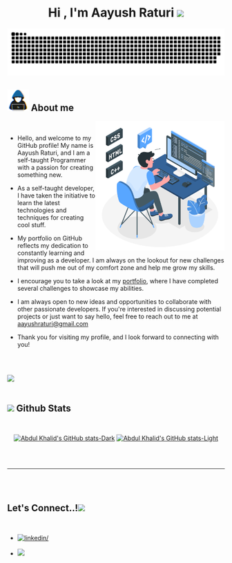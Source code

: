 <h1 align="center">Hi , I'm Aayush Raturi <img src="https://media.giphy.com/media/hvRJCLFzcasrR4ia7z/giphy.gif" width="35"></h1>

<!--- snake -->
<div align="center">
  <img  src="./resources/img/grid-snake.svg"
       alt="snake" /></a>
</div>



## <picture><img src = "./resources/img/about_me.gif" width = 50px></picture> **About me**

<picture>
  <source media="(max-width: 767px)" srcset="">
  <img align="right" alt="" src="./resources/img/programming.svg" width=300px>
</picture>

<br>


- Hello, and welcome to my GitHub profile! My name is Aayush Raturi, and I am a self-taught Programmer with a passion for creating something new. 


- As a self-taught developer, I have taken the initiative to learn the latest technologies and techniques for creating cool stuff.

- My portfolio on GitHub reflects my dedication to constantly learning and improving as a developer. I am always on the lookout for new challenges that will push me out of my comfort zone and help me grow my skills.

- I encourage you to take a look at my <a href="">portfolio</a>, where I have completed several challenges to showcase my abilities.

- I am always open to new ideas and opportunities to collaborate with other passionate developers. If you're interested in discussing potential projects or just want to say hello, feel free to reach out to me at <a href="mailto:aayushraturi@gmail.com">aayushraturi@gmail.com</a>

- Thank you for visiting my profile, and I look forward to connecting with you!

<br><br>

<img src="https://user-images.githubusercontent.com/73097560/115834477-dbab4500-a447-11eb-908a-139a6edaec5c.gif"><br><br>


## <img src="https://media.giphy.com/media/iY8CRBdQXODJSCERIr/giphy.gif" width="35"><b> Github Stats </b>
<br>

<div align="center">

[![Abdul Khalid's GitHub stats-Dark](https://github-readme-stats.vercel.app/api?username=Alphaviper7769&show_icons=true&theme=dark#gh-dark-mode-only)](https://github.com/anuraghazra/github-readme-stats#gh-dark-mode-only)
[![Abdul Khalid's GitHub stats-Light](https://github-readme-stats.vercel.app/api?username=Alphaviper7769&show_icons=true&theme=default#gh-light-mode-only)](https://github.com/anuraghazra/github-readme-stats#gh-light-mode-only)

</div>

<br>
<br>

-----

<br>
<br>

## <b> Let's Connect..!</b><img src="./assets/mdImages/handshake.gif" width ="80">
<br>
<div align='left'>

<ul>

<li>
<a href="https://linkedin.com/in/0xabdulkhalid" target="_blank">
<img src="https://img.shields.io/badge/linkedin:  aayushraturi-0077B5.svg?color=405DE6&style=for-the-badge&logo=linkedin&logoColor=white" alt=linkedin/>
</a>
</li>

<br>



<li>
<a href="mailto:aayushraturi@gmail.com" target="_blank">
<img src="https://img.shields.io/badge/gmail:  aayushraturi-%23EA4335.svg?style=for-the-badge&logo=gmail&logoColor=white" t=mail/>
</a>
</li>